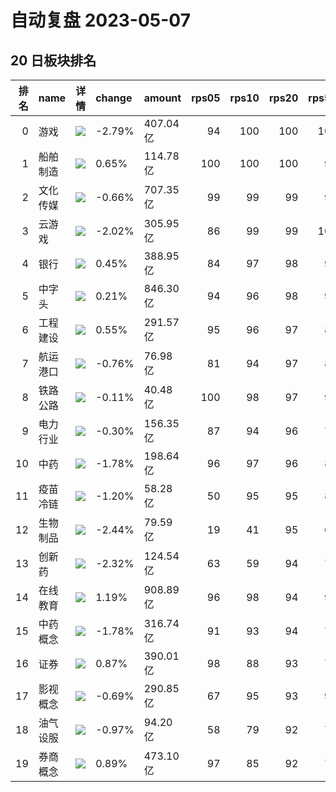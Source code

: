 # 自动复盘 2023-05-07
## 20 日板块排名
|   排名 | name     | 详情                                                                                             | change   | amount   |   rps05 |   rps10 |   rps20 |   rps50 |   rps120 |   rps250 | volume      |
|-------:|:---------|:-------------------------------------------------------------------------------------------------|:---------|:---------|--------:|--------:|--------:|--------:|---------:|---------:|:------------|
|      0 | 游戏     | ![](https://sykent-blog-image.oss-cn-beijing.aliyuncs.com/quant/image/2023/5/1683470475-tmp.jpg) | -2.79%   | 407.04亿 |      94 |     100 |     100 |     100 |      100 |      100 | 3194.41万手 |
|      1 | 船舶制造 | ![](https://sykent-blog-image.oss-cn-beijing.aliyuncs.com/quant/image/2023/5/1683470476-tmp.jpg) | 0.65%    | 114.78亿 |     100 |     100 |     100 |      99 |       93 |       96 | 893.28万手  |
|      2 | 文化传媒 | ![](https://sykent-blog-image.oss-cn-beijing.aliyuncs.com/quant/image/2023/5/1683470477-tmp.jpg) | -0.66%   | 707.35亿 |      99 |      99 |      99 |      99 |       99 |       99 | 6060.85万手 |
|      3 | 云游戏   | ![](https://sykent-blog-image.oss-cn-beijing.aliyuncs.com/quant/image/2023/5/1683470478-tmp.jpg) | -2.02%   | 305.95亿 |      86 |      99 |      99 |     100 |      100 |      100 | 2231.46万手 |
|      4 | 银行     | ![](https://sykent-blog-image.oss-cn-beijing.aliyuncs.com/quant/image/2023/5/1683470478-tmp.jpg) | 0.45%    | 388.95亿 |      84 |      97 |      98 |      90 |       86 |        8 | 6478.15万手 |
|      5 | 中字头   | ![](https://sykent-blog-image.oss-cn-beijing.aliyuncs.com/quant/image/2023/5/1683470479-tmp.jpg) | 0.21%    | 846.30亿 |      94 |      96 |      98 |      97 |       96 |       91 | 8602.74万手 |
|      6 | 工程建设 | ![](https://sykent-blog-image.oss-cn-beijing.aliyuncs.com/quant/image/2023/5/1683470481-tmp.jpg) | 0.55%    | 291.57亿 |      95 |      96 |      97 |      89 |       85 |       59 | 3836.99万手 |
|      7 | 航运港口 | ![](https://sykent-blog-image.oss-cn-beijing.aliyuncs.com/quant/image/2023/5/1683470482-tmp.jpg) | -0.76%   | 76.98亿  |      81 |      94 |      97 |      83 |       69 |       47 | 1462.65万手 |
|      8 | 铁路公路 | ![](https://sykent-blog-image.oss-cn-beijing.aliyuncs.com/quant/image/2023/5/1683470483-tmp.jpg) | -0.11%   | 40.48亿  |     100 |      98 |      97 |      90 |       88 |       66 | 670.53万手  |
|      9 | 电力行业 | ![](https://sykent-blog-image.oss-cn-beijing.aliyuncs.com/quant/image/2023/5/1683470484-tmp.jpg) | -0.30%   | 156.35亿 |      87 |      94 |      96 |      75 |       51 |       47 | 2519.80万手 |
|     10 | 中药     | ![](https://sykent-blog-image.oss-cn-beijing.aliyuncs.com/quant/image/2023/5/1683470485-tmp.jpg) | -1.78%   | 198.64亿 |      96 |      97 |      96 |      84 |       85 |       87 | 1351.09万手 |
|     11 | 疫苗冷链 | ![](https://sykent-blog-image.oss-cn-beijing.aliyuncs.com/quant/image/2023/5/1683470486-tmp.jpg) | -1.20%   | 58.28亿  |      50 |      95 |      95 |      83 |       83 |       81 | 504.15万手  |
|     12 | 生物制品 | ![](https://sykent-blog-image.oss-cn-beijing.aliyuncs.com/quant/image/2023/5/1683470487-tmp.jpg) | -2.44%   | 79.59亿  |      19 |      41 |      95 |      65 |       66 |       65 | 354.48万手  |
|     13 | 创新药   | ![](https://sykent-blog-image.oss-cn-beijing.aliyuncs.com/quant/image/2023/5/1683470488-tmp.jpg) | -2.32%   | 124.54亿 |      63 |      59 |      94 |      74 |       70 |        0 | 608.54万手  |
|     14 | 在线教育 | ![](https://sykent-blog-image.oss-cn-beijing.aliyuncs.com/quant/image/2023/5/1683470489-tmp.jpg) | 1.19%    | 908.89亿 |      96 |      98 |      94 |      98 |       98 |       98 | 6455.28万手 |
|     15 | 中药概念 | ![](https://sykent-blog-image.oss-cn-beijing.aliyuncs.com/quant/image/2023/5/1683470490-tmp.jpg) | -1.78%   | 316.74亿 |      91 |      93 |      94 |      75 |       74 |       67 | 2238.96万手 |
|     16 | 证券     | ![](https://sykent-blog-image.oss-cn-beijing.aliyuncs.com/quant/image/2023/5/1683470491-tmp.jpg) | 0.87%    | 390.01亿 |      98 |      88 |      93 |      78 |       80 |       19 | 4050.56万手 |
|     17 | 影视概念 | ![](https://sykent-blog-image.oss-cn-beijing.aliyuncs.com/quant/image/2023/5/1683470492-tmp.jpg) | -0.69%   | 290.85亿 |      67 |      95 |      93 |      97 |       97 |       84 | 3289.43万手 |
|     18 | 油气设服 | ![](https://sykent-blog-image.oss-cn-beijing.aliyuncs.com/quant/image/2023/5/1683470493-tmp.jpg) | -0.97%   | 94.20亿  |      58 |      79 |      92 |      78 |       67 |       42 | 1131.10万手 |
|     19 | 券商概念 | ![](https://sykent-blog-image.oss-cn-beijing.aliyuncs.com/quant/image/2023/5/1683470494-tmp.jpg) | 0.89%    | 473.10亿 |      97 |      85 |      92 |      77 |       79 |       16 | 4643.03万手 |